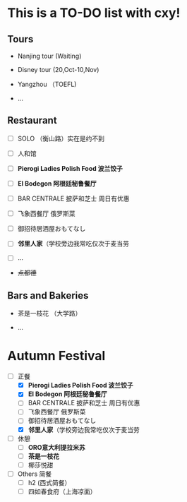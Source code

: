 # This is a TO-DO list with cxy!
## Tours
+ Nanjing tour (Waiting)

+ Disney tour (20,Oct-10,Nov)

+ Yangzhou （TOEFL)

+ ...
## Restaurant
- [ ] SOLO （衡山路）实在是约不到

- [ ] 人和馆 
- [ ] **Pierogi Ladies Polish Food 波兰饺子**
- [ ] **El Bodegon 阿根廷秘鲁餐厅** 
- [ ] BAR CENTRALE 披萨和芝士 周日有优惠
- [ ] 飞象西餐厅 俄罗斯菜
- [ ] 御招待居酒屋おもてなし
- [ ] **邻里人家**（学校旁边我常吃仅次于麦当劳
- [ ] ...
+ ~~点都德~~
## Bars and Bakeries
+ 茶是一枝花 （大学路）

+ ...

# Autumn Festival
- [ ] 正餐
    - [x] **Pierogi Ladies Polish Food 波兰饺子**
    - [x] **El Bodegon 阿根廷秘鲁餐厅** 
    - [ ] BAR CENTRALE 披萨和芝士 周日有优惠
    - [ ] 飞象西餐厅 俄罗斯菜
    - [ ] 御招待居酒屋おもてなし
    - [x] **邻里人家**（学校旁边我常吃仅次于麦当劳
- [ ] 休憩
    - [ ] **ORO意大利提拉米苏** 
    - [ ] **茶是一枝花**
    - [ ] 椰莎悦甜
- [ ] Others 简餐
    - [ ] h2 (西式简餐）
    - [ ] 四如春食府（上海凉面）
